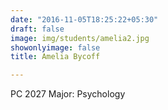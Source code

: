 ```yaml
---
date: "2016-11-05T18:25:22+05:30"
draft: false
image: img/students/amelia2.jpg
showonlyimage: false
title: Amelia Bycoff

---
```


PC 2027
Major: Psychology
